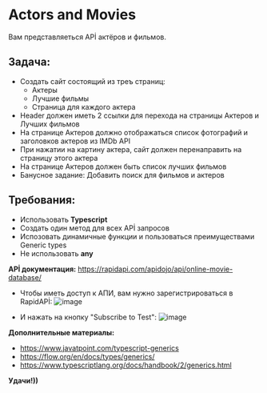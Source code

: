 # Actors and Movies

Вам представляеться APİ актёров и фильмов. 

## Задача:
- Создать сайт состоящий из треъ страниц:
  - Актеры
  - Лучшие фильмы
  - Страница для каждого актера
- Header должен иметь 2 ссылки для перехода на страницы Актеров и Лучших фильмов
- На странице Актеров должно отображаться список фотографий и заголовков актеров из IMDb API
- При нажатии на картину актера, сайт должен перенаправить на страницу этого актера
- На странице Актеров должен быть список лучших фильмов
- Банусное задание: Добавить поиск для фильмов и актеров

## Требования:
- Использовать **Typescript**
- Создать один метод для всех APİ запросов
- Испозовать динамичные функции и пользоваться преимуществами Generic types
- Не использовать **any**


**APİ документация:** https://rapidapi.com/apidojo/api/online-movie-database/

- Чтобы иметь доступ к АПИ, вам нужно зарегистрироваться в RapidAPİ:
![image](https://user-images.githubusercontent.com/55394442/203086637-769a4a12-dae9-423f-8e14-3954dda64011.png)

 

- И нажать на кнопку "Subscribe to Test":
![image](https://user-images.githubusercontent.com/55394442/203152791-8f6b0036-e0b3-4535-8f2b-57bef8973243.png)

**Дополнительные материалы:**
- https://www.javatpoint.com/typescript-generics
- https://flow.org/en/docs/types/generics/
- https://www.typescriptlang.org/docs/handbook/2/generics.html

**Удачи!))**

